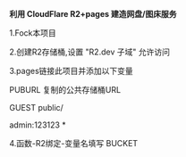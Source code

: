 **利用 CloudFlare R2+pages 建造网盘/图床服务**

1.Fock本项目


2.创建R2存储桶,设置 "R2.dev 子域" 允许访问


3.pages链接此项目并添加以下变量


PUBURL           复制的公共存储桶URL


GUEST            public/


admin:123123      *


4.函数-R2绑定-变量名填写 BUCKET

